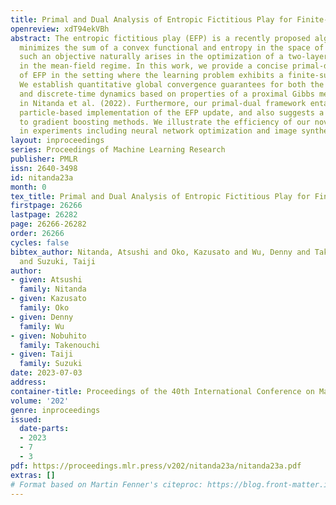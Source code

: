 ```yaml
---
title: Primal and Dual Analysis of Entropic Fictitious Play for Finite-sum Problems
openreview: xdT94ekVBh
abstract: The entropic fictitious play (EFP) is a recently proposed algorithm that
  minimizes the sum of a convex functional and entropy in the space of measures —
  such an objective naturally arises in the optimization of a two-layer neural network
  in the mean-field regime. In this work, we provide a concise primal-dual analysis
  of EFP in the setting where the learning problem exhibits a finite-sum structure.
  We establish quantitative global convergence guarantees for both the continuous-time
  and discrete-time dynamics based on properties of a proximal Gibbs measure introduced
  in Nitanda et al. (2022). Furthermore, our primal-dual framework entails a memory-efficient
  particle-based implementation of the EFP update, and also suggests a connection
  to gradient boosting methods. We illustrate the efficiency of our novel implementation
  in experiments including neural network optimization and image synthesis.
layout: inproceedings
series: Proceedings of Machine Learning Research
publisher: PMLR
issn: 2640-3498
id: nitanda23a
month: 0
tex_title: Primal and Dual Analysis of Entropic Fictitious Play for Finite-sum Problems
firstpage: 26266
lastpage: 26282
page: 26266-26282
order: 26266
cycles: false
bibtex_author: Nitanda, Atsushi and Oko, Kazusato and Wu, Denny and Takenouchi, Nobuhito
  and Suzuki, Taiji
author:
- given: Atsushi
  family: Nitanda
- given: Kazusato
  family: Oko
- given: Denny
  family: Wu
- given: Nobuhito
  family: Takenouchi
- given: Taiji
  family: Suzuki
date: 2023-07-03
address: 
container-title: Proceedings of the 40th International Conference on Machine Learning
volume: '202'
genre: inproceedings
issued:
  date-parts:
  - 2023
  - 7
  - 3
pdf: https://proceedings.mlr.press/v202/nitanda23a/nitanda23a.pdf
extras: []
# Format based on Martin Fenner's citeproc: https://blog.front-matter.io/posts/citeproc-yaml-for-bibliographies/
---
```

